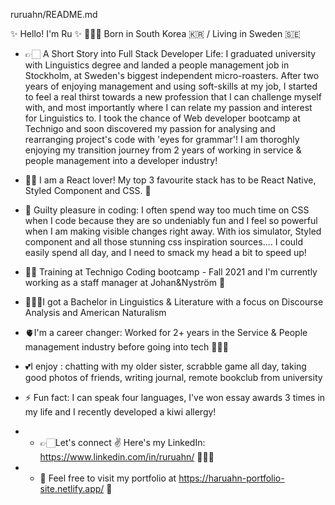 ruruahn/README.md

✨ Hello! I'm Ru ✨
🙋🏻‍♀️ Born in South Korea 🇰🇷 / Living in Sweden 🇸🇪

- 👉🏻 A Short Story into Full Stack Developer Life: I graduated university with Linguistics degree and landed a people management job in Stockholm, at Sweden's biggest independent micro-roasters. After two years of enjoying management and using soft-skills at my job, I started to feel a real thirst towards a new profession that I can challenge myself with, and most importantly where I can relate my passion and interest for Linguistics to. I took the chance of Web developer bootcamp at Technigo and soon discovered my passion for analysing and rearranging project's code with 'eyes for grammar'! I am thoroghly enjoying my transition journey from 2 years of working in service & people management into a developer industry!

- ✍🏻 I am a React lover! My top 3 favourite stack has to be React Native, Styled Component and CSS. 💅
- 🤭 Guilty pleasure in coding: I often spend way too much time on CSS when I code because they are so undeniably fun and I feel so powerful when I am making visible changes right away. With ios simulator, Styled component and all those stunning css inspiration sources.... I could easily spend all day, and I need to smack my head a bit to speed up!
- 👩‍💻 Training at Technigo Coding bootcamp - Fall 2021 and I'm currently working as a staff manager at Johan&Nyström 💚
- 👩🏻‍💻I got a Bachelor in Linguistics & Literature with a focus on Discourse Analysis and American Naturalism
- 🫀I'm a career changer: Worked for 2+ years in the Service & People management industry before going into tech 👩‍🍳💪
- 💕I enjoy : chatting with my older sister, scrabble game all day, taking good photos of friends, writing journal, remote bookclub from university
- ⚡ Fun fact: I can speak four languages, I've won essay awards 3 times in my life and I recently developed a kiwi allergy!
- - 👉🏻Let's connect ✌ Here's my LinkedIn: https://www.linkedin.com/in/ruruahn/ 🙋🏻‍♀️
- - 📄 Feel free to visit my portfolio at https://haruahn-portfolio-site.netlify.app/ 💖
